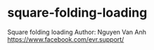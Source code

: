 # square-folding-loading
Square folding loading
Author: Nguyen Van Anh 
https://www.facebook.com/evr.support/

